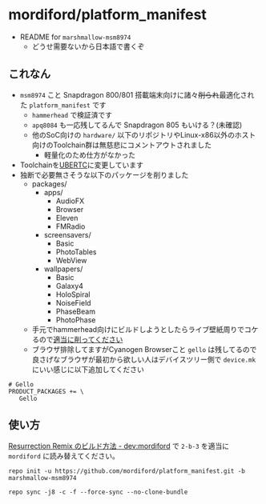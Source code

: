 # mordiford/platform_manifest 

- README for `marshmallow-msm8974`
    - どうせ需要ないから日本語で書くぞ

## これなん

- `msm8974` こと Snapdragon 800/801 搭載端末向けに諸々~~削られ~~最適化された `platform_manifest` です
    - `hammerhead` で検証済です
    - `apq8084` も一応残してるんで Snapdragon 805 もいける？(未確認)
    - 他のSoC向けの `hardware/` 以下のリポジトリやLinux-x86以外のホスト向けのToolchain群は無慈悲にコメントアウトされました
        - 軽量化のため仕方がなかった
- Toolchainを[UBERTC](https://bitbucket.org/DespairFactor/)に変更しています
- 独断で必要無さそうな以下のパッケージを削りました
    - packages/
        - apps/
            - AudioFX
            - Browser
            - Eleven
            - FMRadio
        - screensavers/
            - Basic
            - PhotoTables
            - WebView
        - wallpapers/
            - Basic
            - Galaxy4
            - HoloSpiral
            - NoiseField
            - PhaseBeam
            - PhotoPhase
    - 手元でhammerhead向けにビルドしようとしたらライブ壁紙周りでコケるので[適当に削ってください](https://github.com/obsidians/proprietary_vendor_lge_hammerhead/commit/212c2b91f4964570f77add2737f5a4a5ba21a8cb)
    - ブラウザ排除してますがCyanogen Browserこと `gello` は残してるので良さげなブラウザが最初から欲しい人はデバイスツリー側で `device.mk` にいい感じに以下追加してください

```
# Gello
PRODUCT_PACKAGES += \
   Gello
```


## 使い方

[Resurrection Remix のビルド方法 - dev:mordiford](http://dev.maud.io/entry/2016/03/18/how-to-build-rr) で `2-b-3` を適当に `mordiford` に読み替えてください。

```
repo init -u https://github.com/mordiford/platform_manifest.git -b marshmallow-msm8974
```

```
repo sync -j8 -c -f --force-sync --no-clone-bundle
```
